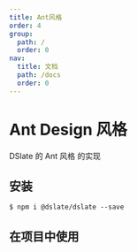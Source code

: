 ```yaml
---
title: Ant风格
order: 4
group:
  path: /
  order: 0
nav:
  title: 文档
  path: /docs
  order: 0
---
```


# Ant Design 风格

DSlate 的 Ant 风格 的实现

## 安装

```shell
$ npm i @dslate/dslate --save
```

## 在项目中使用

<code src="./demos/ant.tsx" />
